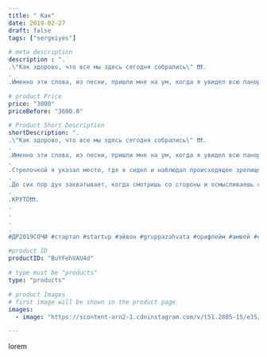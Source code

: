 ```yaml
---
title: " Как"
date: 2019-02-27
draft: false
tags: ["sergeiyes"]

# meta description
description : ".
.\"Как здорово, что все мы здесь сегодня собрались\" ❗❗❗.
.
.Именно эти слова, из песни, пришли мне на ум, когда я увидел всю панораму и количество людей в за"

# product Price
price: "3000"
priceBefore: "3600.0"

# Product Short Description
shortDescription: ".
.\"Как здорово, что все мы здесь сегодня собрались\" ❗❗❗.
.
.Именно эти слова, из песни, пришли мне на ум, когда я увидел всю панораму и количество людей в зале, МАСШТАБ всего мероприятия.
.
.Стрелочкой я указал место, где я сидел и наблюдал происходящее зрелище в зале.
.
.До сих пор дух захватывает, когда смотришь со стороны и осмысливаешь себя участником данного события❗❗❗🔥🔥🔥
.
.КРУТО❗❗❗.
.
.
.
.
#ДР2019СОЧИ #стартап #startup #эйвон #gruppazahvata #орифлейм #амвей #сетевойэтомоё #сетевой #миллионер #бизнесбезвложений #млм #сетевойэтомодно #автобонус #сетевоймаркетинг #стильжизни #типичныесетевики #пятигорск #КРЫМ #Севастополь #бизнес #churslabs #sergeystar"

#product ID
productID: "BuYFehVAU4d"

# type must be "products"
type: "products"

# product Images
# first image will be shown in the product page
images:
  - image: "https://scontent-arn2-1.cdninstagram.com/v/t51.2885-15/e35/52528760_387065565405909_3042409624736373099_n.jpg?tp=1&_nc_ht=scontent-arn2-1.cdninstagram.com&_nc_cat=109&_nc_ohc=SWqZrK4gqgkAX_7ycDr&ccb=7-4&oh=315a4e5fa120bd32a47b5c0f59366db4&oe=60849A42&_nc_sid=86f79a&ig_cache_key=MTk4ODM2MzMyMzA4NjgxODg0NQ%3D%3D.2-ccb7-4"

---
```

lorem
